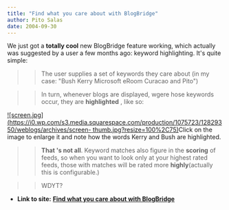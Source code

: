 ```yaml
---
title: "Find what you care about with BlogBridge"
author: Pito Salas
date: 2004-09-30
---
```


We just got a **totally cool** new BlogBridge feature working, which actually
was suggested by a user a few months ago: keyword highlighting. It's quite
simple:

>>

>> The user supplies a set of keywords they care about (in my case: "Bush
Kerry Microsoft eRoom Curacao and Pito")

>>

>> In turn, whenever blogs are displayed, wgere hose keywords occur, they are
**highlighted** , like so:

>>

>>
[![screen.jpg](https://i0.wp.com/s3.media.squarespace.com/production/1075723/12829350/weblogs/archives/screen-
thumb.jpg?resize=100%2C75)](<https://i0.wp.com/s3.media.squarespace.com/production/1075723/12829350/weblogs/archives/screen.jpg>)Click
on the image to enlarge it and note how the words Kerry and Bush are
highlighted.

>>

>> **That 's not all**. Keyword matches also figure in the **scoring** of
feeds, so when you want to look only at your highest rated feeds, those with
matches will be rated more **highly**(actually this is configurable.)

>>

>> WDYT?


* **Link to site:** **[Find what you care about with BlogBridge](None)**
